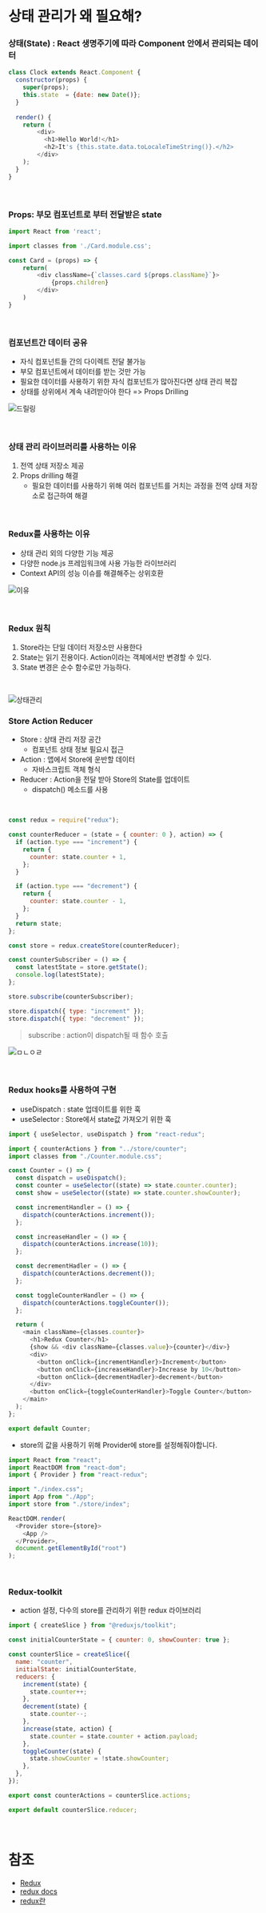 # 상태 관리가 왜 필요해?

### 상태(State) : React 생명주기에 따라 Component 안에서 관리되는 데이터
  
```javascript
class Clock extends React.Component {
  constructor(props) {
    super(props);
    this.state  = {date: new Date()}; 
  }
  
  render() {
    return (
        <div>
          <h1>Hello World!</h1>
          <h2>It's {this.state.data.toLocaleTimeString()}.</h2>
        </div>
    );
  }
}
```

<br/>

### Props: 부모 컴포넌트로 부터 전달받은 state

```javascript
import React from 'react';

import classes from './Card.module.css';

const Card = (props) => {
    return(
        <div className={`classes.card ${props.className}`}>
            {props.children}
        </div>
    )
}
```

<br/>

### 컴포넌트간 데이터 공유

- 자식 컴포넌트들 간의 다이렉트 전달 불가능
- 부모 컴포넌트에서 데이터를 받는 것만 가능
- 필요한 데이터를 사용하기 위한 자식 컴포넌트가 많아진다면 상태 관리 복잡
- 상태를 상위에서 계속 내려받아야 한다 => Props Drilling

![드릴링](https://miro.medium.com/max/438/1*_OmvHiizMacW5wod9F4sLA.png)

<br/>

### 상태 관리 라이브러리를 사용하는 이유

1. 전역 상태 저장소 제공
2. Props drilling 해결
   - 필요한 데이터를 사용하기 위해 여러 컴포넌트를 거치는 과정을 전역 상태 저장소로 접근하여 해결


<br/>

### Redux를 사용하는 이유

- 상태 관리 외의 다양한 기능 제공
- 다양한 node.js 프레임워크에 사용 가능한 라이브러리
- Context API의 성능 이슈를 해결해주는 상위호환

![이유](https://velog.velcdn.com/images%2Fcada%2Fpost%2F2fe54f52-a384-444a-88ad-05fd2d10028c%2Fdas.PNG)

<br/>

### Redux 원칙

1. Store라는 단일 데이터 저장소만 사용한다
2. State는 읽기 전용이다. Action이라는 객체에서만 변경할 수 있다.
3. State 변경은 순수 함수로만 가능하다.

<br/>

![상태관리](https://i0.wp.com/hanamon.kr/wp-content/uploads/2021/07/%E1%84%85%E1%85%B5%E1%84%83%E1%85%A5%E1%86%A8%E1%84%89%E1%85%B3-%E1%84%89%E1%85%A1%E1%86%BC%E1%84%90%E1%85%A2%E1%84%80%E1%85%AA%E1%86%AB%E1%84%85%E1%85%B5-%E1%84%83%E1%85%A1%E1%86%AB%E1%84%80%E1%85%A8.png?w=919&ssl=1)

### Store  Action  Reducer

- Store : 상태 관리 저장 공간
  - 컴포넌트 상태 정보 필요시 접근
- Action : 앱에서 Store에 운반할 데이터
  - 자바스크립트 객체 형식
- Reducer : Action을 전달 받아 Store의 State를 업데이트
  - dispatch() 메소드를 사용

<br/>

```javascript
const redux = require("redux");

const counterReducer = (state = { counter: 0 }, action) => {
  if (action.type === "increment") {
    return {
      counter: state.counter + 1,
    };
  }

  if (action.type === "decrement") {
    return {
      counter: state.counter - 1,
    };
  }
  return state;
};

const store = redux.createStore(counterReducer);

const counterSubscriber = () => {
  const latestState = store.getState();
  console.log(latestState);
};

store.subscribe(counterSubscriber);

store.dispatch({ type: "increment" });
store.dispatch({ type: "decrement" });
```

> subscribe : action이 dispatch될 때 함수 호출


![ㅁㄴㅇㄹ](https://s3.us-west-2.amazonaws.com/secure.notion-static.com/29c0231d-c9a1-47ab-936d-0f158ad7d322/Untitled.png?X-Amz-Algorithm=AWS4-HMAC-SHA256&X-Amz-Content-Sha256=UNSIGNED-PAYLOAD&X-Amz-Credential=AKIAT73L2G45EIPT3X45%2F20220809%2Fus-west-2%2Fs3%2Faws4_request&X-Amz-Date=20220809T005650Z&X-Amz-Expires=86400&X-Amz-Signature=b6053b556659f27039384863aa805faa9e879f5607138ae36edbe991ff805396&X-Amz-SignedHeaders=host&response-content-disposition=filename%20%3D%22Untitled.png%22&x-id=GetObject)

<br/>

### Redux hooks를 사용하여 구현

- useDispatch : state 업데이트를 위한 훅
- useSelector : Store에서 state값 가져오기 위한 훅

```javascript
import { useSelector, useDispatch } from "react-redux";

import { counterActions } from "../store/counter";
import classes from "./Counter.module.css";

const Counter = () => {
  const dispatch = useDispatch();
  const counter = useSelector((state) => state.counter.counter);
  const show = useSelector((state) => state.counter.showCounter);

  const incrementHandler = () => {
    dispatch(counterActions.increment());
  };

  const increaseHandler = () => {
    dispatch(counterActions.increase(10));
  };

  const decrementHadler = () => {
    dispatch(counterActions.decrement());
  };

  const toggleCounterHandler = () => {
    dispatch(counterActions.toggleCounter());
  };

  return (
    <main className={classes.counter}>
      <h1>Redux Counter</h1>
      {show && <div className={classes.value}>{counter}</div>}
      <div>
        <button onClick={incrementHandler}>Increment</button>
        <button onClick={increaseHandler}>Increase by 10</button>
        <button onClick={decrementHadler}>decrement</button>
      </div>
      <button onClick={toggleCounterHandler}>Toggle Counter</button>
    </main>
  );
};

export default Counter;
```

- store의 값을 사용하기 위해 Provider에 store를 설정해줘야합니다.

```javascript
import React from "react";
import ReactDOM from "react-dom";
import { Provider } from "react-redux";

import "./index.css";
import App from "./App";
import store from "./store/index";

ReactDOM.render(
  <Provider store={store}>
    <App />
  </Provider>,
  document.getElementById("root")
);
```


<br/>

### Redux-toolkit

- action 설정, 다수의 store를 관리하기 위한 redux 라이브러리

```javascript
import { createSlice } from "@reduxjs/toolkit";

const initialCounterState = { counter: 0, showCounter: true };

const counterSlice = createSlice({
  name: "counter",
  initialState: initialCounterState,
  reducers: {
    increment(state) {
      state.counter++;
    },
    decrement(state) {
      state.counter--;
    },
    increase(state, action) {
      state.counter = state.counter + action.payload;
    },
    toggleCounter(state) {
      state.showCounter = !state.showCounter;
    },
  },
});

export const counterActions = counterSlice.actions;

export default counterSlice.reducer;
```

<br/>


# 참조

- [Redux](https://hanamon.kr/redux%eb%9e%80-%eb%a6%ac%eb%8d%95%ec%8a%a4-%ec%83%81%ed%83%9c-%ea%b4%80%eb%a6%ac-%eb%9d%bc%ec%9d%b4%eb%b8%8c%eb%9f%ac%eb%a6%ac/)
- [redux docs](https://redux.js.org/introduction/getting-started)
- [redux란](https://mjn5027.tistory.com/33)